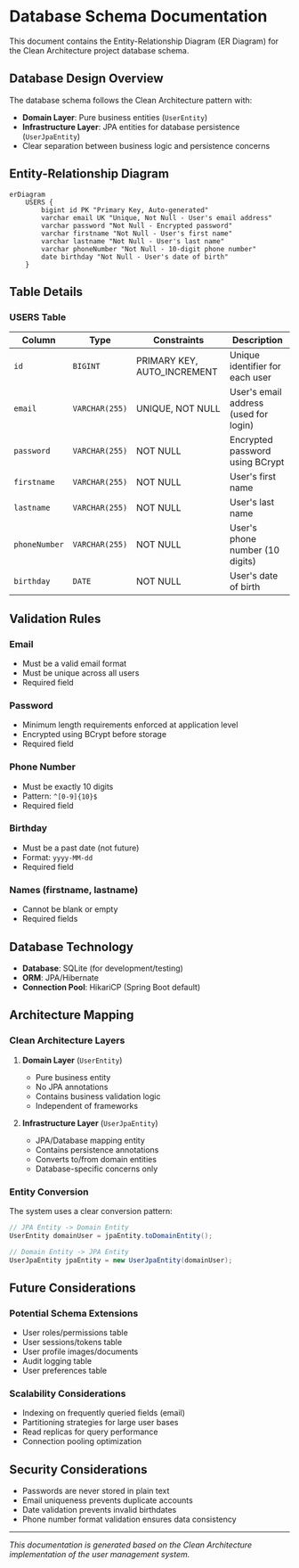 # Database Schema Documentation

This document contains the Entity-Relationship Diagram (ER Diagram) for the Clean Architecture project database schema.

## Database Design Overview

The database schema follows the Clean Architecture pattern with:
- **Domain Layer**: Pure business entities (`UserEntity`)
- **Infrastructure Layer**: JPA entities for database persistence (`UserJpaEntity`)
- Clear separation between business logic and persistence concerns

## Entity-Relationship Diagram

```mermaid
erDiagram
    USERS {
        bigint id PK "Primary Key, Auto-generated"
        varchar email UK "Unique, Not Null - User's email address"
        varchar password "Not Null - Encrypted password"
        varchar firstname "Not Null - User's first name"
        varchar lastname "Not Null - User's last name"
        varchar phoneNumber "Not Null - 10-digit phone number"
        date birthday "Not Null - User's date of birth"
    }
```

## Table Details

### USERS Table

| Column | Type | Constraints | Description |
|--------|------|-------------|-------------|
| `id` | `BIGINT` | PRIMARY KEY, AUTO_INCREMENT | Unique identifier for each user |
| `email` | `VARCHAR(255)` | UNIQUE, NOT NULL | User's email address (used for login) |
| `password` | `VARCHAR(255)` | NOT NULL | Encrypted password using BCrypt |
| `firstname` | `VARCHAR(255)` | NOT NULL | User's first name |
| `lastname` | `VARCHAR(255)` | NOT NULL | User's last name |
| `phoneNumber` | `VARCHAR(255)` | NOT NULL | User's phone number (10 digits) |
| `birthday` | `DATE` | NOT NULL | User's date of birth |

## Validation Rules

### Email
- Must be a valid email format
- Must be unique across all users
- Required field

### Password
- Minimum length requirements enforced at application level
- Encrypted using BCrypt before storage
- Required field

### Phone Number
- Must be exactly 10 digits
- Pattern: `^[0-9]{10}$`
- Required field

### Birthday
- Must be a past date (not future)
- Format: `yyyy-MM-dd`
- Required field

### Names (firstname, lastname)
- Cannot be blank or empty
- Required fields

## Database Technology

- **Database**: SQLite (for development/testing)
- **ORM**: JPA/Hibernate
- **Connection Pool**: HikariCP (Spring Boot default)

## Architecture Mapping

### Clean Architecture Layers

1. **Domain Layer** (`UserEntity`)
   - Pure business entity
   - No JPA annotations
   - Contains business validation logic
   - Independent of frameworks

2. **Infrastructure Layer** (`UserJpaEntity`)
   - JPA/Database mapping entity
   - Contains persistence annotations
   - Converts to/from domain entities
   - Database-specific concerns only

### Entity Conversion

The system uses a clear conversion pattern:
```java
// JPA Entity -> Domain Entity
UserEntity domainUser = jpaEntity.toDomainEntity();

// Domain Entity -> JPA Entity
UserJpaEntity jpaEntity = new UserJpaEntity(domainUser);
```

## Future Considerations

### Potential Schema Extensions
- User roles/permissions table
- User sessions/tokens table
- User profile images/documents
- Audit logging table
- User preferences table

### Scalability Considerations
- Indexing on frequently queried fields (email)
- Partitioning strategies for large user bases
- Read replicas for query performance
- Connection pooling optimization

## Security Considerations

- Passwords are never stored in plain text
- Email uniqueness prevents duplicate accounts
- Date validation prevents invalid birthdates
- Phone number format validation ensures data consistency

---

*This documentation is generated based on the Clean Architecture implementation of the user management system.*

